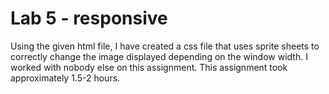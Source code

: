 # Lab 5 - responsive

Using the given html file, I have created a css file that uses sprite sheets to correctly change
the image displayed depending on the window width. I worked with nobody else on this assignment.
This assignment took approximately 1.5-2 hours. 
